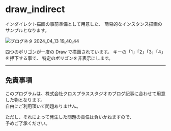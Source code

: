 # draw_indirect

インダイレクト描画の事前準備として用意した、
簡易的なインスタンス描画のサンプルとなります。

![ブログネタ 2024_04_13 19_40_44](https://github.com/takei-yamato/draw_indirect/assets/63783607/182fd9af-bb9a-46e6-a780-5ac391f7c244)

四つのポリゴンが一度の Draw で描画されています。
キーの「1」「2」「3」「4」を押下する事で、
特定のポリゴンを非表示にします。

---

## 免責事項
このプログラムは、株式会社クロスプラススタジオのブログ記事に合わせて用意した物となります。  
自由にご利用頂いて問題ありません。  

ただし、それによって発生した問題の責任は負いかねますので、  
予めご了承ください。
